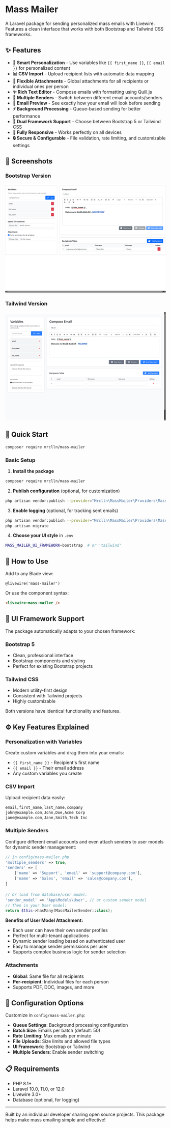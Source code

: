 # Mass Mailer

A Laravel package for sending personalized mass emails with Livewire. Features a clean interface that works with both Bootstrap and Tailwind CSS frameworks.

## ✨ Features

- **🎯 Smart Personalization** - Use variables like `{{ first_name }}`, `{{ email }}` for personalized content
- **📊 CSV Import** - Upload recipient lists with automatic data mapping
- **📎 Flexible Attachments** - Global attachments for all recipients or individual ones per person
- **✨ Rich Text Editor** - Compose emails with formatting using Quill.js
- **👥 Multiple Senders** - Switch between different email accounts/senders
- **👀 Email Preview** - See exactly how your email will look before sending
- **⚡ Background Processing** - Queue-based sending for better performance
- **🎨 Dual Framework Support** - Choose between Bootstrap 5 or Tailwind CSS
- **📱 Fully Responsive** - Works perfectly on all devices
- **🔒 Secure & Configurable** - File validation, rate limiting, and customizable settings

## 📸 Screenshots

### Bootstrap Version
![Bootstrap Interface](bootstrap.png)

### Tailwind Version
![Tailwind Interface](tailwind.png)

## 🚀 Quick Start

```bash
composer require mrclln/mass-mailer
```

### Basic Setup

1. **Install the package**
```bash
composer require mrclln/mass-mailer
```

2. **Publish configuration** (optional, for customization)
```bash
php artisan vendor:publish --provider="Mrclln\MassMailer\Providers\MassMailerServiceProvider" --tag="mass-mailer-config"
```

3. **Enable logging** (optional, for tracking sent emails)
```bash
php artisan vendor:publish --provider="Mrclln\MassMailer\Providers\MassMailerServiceProvider" --tag="mass-mailer-migrations"
php artisan migrate
```

4. **Choose your UI style** in `.env`
```bash
MASS_MAILER_UI_FRAMEWORK=bootstrap  # or 'tailwind'
```

## 🎯 How to Use

Add to any Blade view:

```blade
@livewire('mass-mailer')
```

Or use the component syntax:

```html
<livewire:mass-mailer />
```

## 🎨 UI Framework Support

The package automatically adapts to your chosen framework:

### Bootstrap 5
- Clean, professional interface
- Bootstrap components and styling
- Perfect for existing Bootstrap projects

### Tailwind CSS
- Modern utility-first design
- Consistent with Tailwind projects
- Highly customizable

Both versions have identical functionality and features.

## ⚙️ Key Features Explained

### Personalization with Variables
Create custom variables and drag them into your emails:
- `{{ first_name }}` - Recipient's first name
- `{{ email }}` - Their email address
- Any custom variables you create

### CSV Import
Upload recipient data easily:
```csv
email,first_name,last_name,company
john@example.com,John,Doe,Acme Corp
jane@example.com,Jane,Smith,Tech Inc
```

### Multiple Senders
Configure different email accounts and even attach senders to user models for dynamic sender management:

```php
// In config/mass-mailer.php
'multiple_senders' => true,
'senders' => [
    ['name' => 'Support', 'email' => 'support@company.com'],
    ['name' => 'Sales', 'email' => 'sales@company.com'],
]

// Or load from database/user model:
'sender_model' => 'App\Models\User', // or custom sender model
// Then in your User model:
return $this->hasMany(MassMailerSender::class);
```

**Benefits of User Model Attachment:**
- Each user can have their own sender profiles
- Perfect for multi-tenant applications
- Dynamic sender loading based on authenticated user
- Easy to manage sender permissions per user
- Supports complex business logic for sender selection

### Attachments
- **Global**: Same file for all recipients
- **Per-recipient**: Individual files for each person
- Supports PDF, DOC, images, and more

## 🔧 Configuration Options

Customize in `config/mass-mailer.php`:

- **Queue Settings**: Background processing configuration
- **Batch Size**: Emails per batch (default: 50)
- **Rate Limiting**: Max emails per minute
- **File Uploads**: Size limits and allowed file types
- **UI Framework**: Bootstrap or Tailwind
- **Multiple Senders**: Enable sender switching

## 📋 Requirements

- PHP 8.1+
- Laravel 10.0, 11.0, or 12.0
- Livewire 3.0+
- Database (optional, for logging)

---

Built by an individual developer sharing open source projects. This package helps make mass emailing simple and effective!
